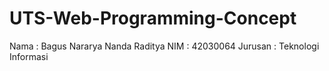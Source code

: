 # UTS-Web-Programming-Concept

Nama : Bagus Nararya Nanda Raditya
NIM : 42030064
Jurusan : Teknologi Informasi
